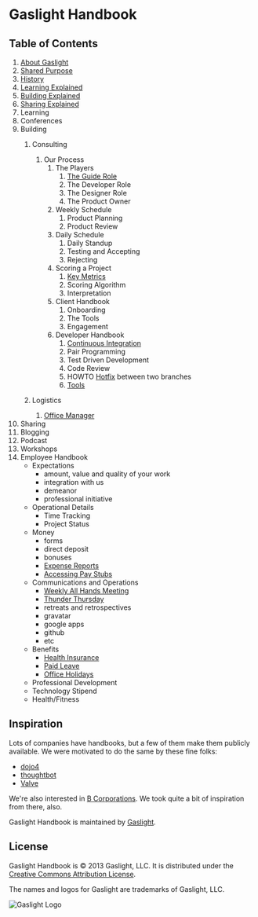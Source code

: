 # Gaslight Handbook

## Table of Contents

1. [About Gaslight](about-gaslight.md)
  1. [Shared Purpose](about-gaslight.md#shared-purpose)
  1. [History](about-gaslight.md#history)
  1. [Learning Explained](about-gaslight.md#learning)
  1. [Building Explained](about-gaslight.md#building)
  1. [Sharing Explained](about-gaslight.md#sharing)
1. Learning
  1. Conferences
1. Building
    1. Consulting
        1. Our Process
            1. The Players
                1. [The Guide Role](roles/guide-role.md)
                1. The Developer Role
                1. The Designer Role
                1. The Product Owner
            1. Weekly Schedule
                1. Product Planning
                1. Product Review
            1. Daily Schedule
                1. Daily Standup
                1. Testing and Accepting
                1. Rejecting
            1. Scoring a Project
                1. [Key Metrics](process/project-metrics.md)
                1. Scoring Algorithm
                1. Interpretation
            1. Client Handbook
                1. Onboarding
                1. The Tools
                1. Engagement
            1. Developer Handbook
                1. [Continuous Integration](/process/developer_handbook/continuous_integration.md)
                1. Pair Programming
                1. Test Driven Development
                1. Code Review
                2. HOWTO [Hotfix](/process/developer_handbook/hotfix.md) between two branches
                1. [Tools](/process/developer_handbook/tools.md)

    1. Logistics
        1. [Office Manager](roles/office-manager.md)
1. Sharing
  1. Blogging
  1. Podcast
  1. Workshops
1. Employee Handbook
   *  Expectations
      * amount, value and quality of your work
      * integration with us
      * demeanor
      * professional initiative
   * Operational Details
      * Time Tracking
      * Project Status
   * Money
      * forms
      * direct deposit
      * bonuses
      * [Expense Reports](benefits/expenses.md)
      * [Accessing Pay Stubs](benefits/payroll.md)
   * Communications and Operations
      * [Weekly All Hands
        Meeting](employee-handbook.md#weekly-all-hands-meeting)
      * [Thunder Thursday](employee-handbook.md#thunder-thursday)
      * retreats and retrospectives
      * gravatar
      * google apps
      * github
      * etc
   * Benefits
      * [Health Insurance](benefits/insurance.md)
      * [Paid Leave](benefits/leave.md)
      * [Office Holidays](benefits/holidays.md)
   * Professional Development
   * Technology Stipend
   * Health/Fitness

## Inspiration

Lots of companies have handbooks, but a few of them make them publicly
available. We were motivated to do the same by these fine folks:

* [dojo4](https://github.com/dojo4/policy)
* [thoughtbot](https://github.com/thoughtbot/guides)
* [Valve](http://www.valvesoftware.com/)

We're also interested in [B Corporations](http://www.bcorporation.net/).
We took quite a bit of inspiration from there, also.

Gaslight Handbook is maintained by [Gaslight](https://gaslight.co).

## License

Gaslight Handbook is © 2013 Gaslight, LLC. It is distributed under the [Creative
Commons Attribution License](http://creativecommons.org/licenses/by/3.0/).

The names and logos for Gaslight are trademarks of Gaslight, LLC.

![Gaslight Logo](assets/images/horizontal-logo.png)
